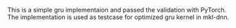 This is a simple gru implementaion and passed the validation with PyTorch. 
The implementation is used as testcase for optimized gru kernel in mkl-dnn.
